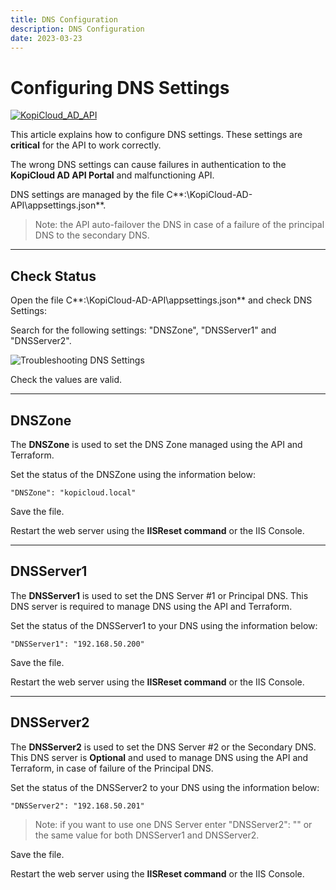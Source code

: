 ```yaml
---
title: DNS Configuration
description: DNS Configuration
date: 2023-03-23
---
```


# Configuring DNS Settings
[![KopiCloud_AD_API](https://img.shields.io/badge/kopiCloud_ad-v1.0+-blueviolet.svg)](https://adapi.kopicloud.com)

This article explains how to configure DNS settings. These settings are **critical** for the API to work correctly.

The wrong DNS settings can cause failures in authentication to the **KopiCloud AD API Portal** and malfunctioning API.

DNS settings are managed by the file C**:\KopiCloud-AD-API\appsettings.json**.

> Note: the API auto-failover the DNS in case of a failure of the principal DNS to the secondary DNS.

----

## Check Status

Open the file C**:\KopiCloud-AD-API\appsettings.json** and check DNS Settings:

Search for the following settings: "DNSZone", "DNSServer1" and "DNSServer2".

![Troubleshooting DNS Settings](https://help.kopicloud-ad-api.com/assets/docs/troubleshooting_dns_settings.png)

Check the values are valid.

----

## DNSZone

The **DNSZone** is used to set the DNS Zone managed using the API and Terraform.


Set the status of the DNSZone using the information below:

```
"DNSZone": "kopicloud.local"
```

Save the file.

Restart the web server using the **IISReset command** or the IIS Console.

----

## DNSServer1

The **DNSServer1** is used to set the DNS Server #1 or Principal DNS. This DNS server is required to manage DNS using the API and Terraform.


Set the status of the DNSServer1 to your DNS using the information below:

```
"DNSServer1": "192.168.50.200"
```

Save the file.

Restart the web server using the **IISReset command** or the IIS Console.

----

## DNSServer2

The **DNSServer2** is used to set the DNS Server #2 or the Secondary DNS. This DNS server is **Optional** and used to manage DNS using the API and Terraform, in case of failure of the Principal DNS.


Set the status of the DNSServer2 to your DNS using the information below:

```
"DNSServer2": "192.168.50.201"
```

> Note: if you want to use one DNS Server enter "DNSServer2": "" or the same value for both DNSServer1 and DNSServer2.

Save the file.

Restart the web server using the **IISReset command** or the IIS Console.
